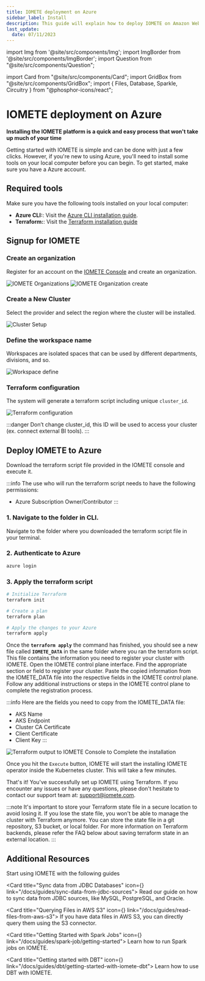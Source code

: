 ```yaml
---
title: IOMETE deployment on Azure
sidebar_label: Install
description: This guide will explain how to deploy IOMETE on Amazon Web Services using the Azure CLI and Terraform command line tools
last_update:
  date: 07/11/2023
---
```

import Img from '@site/src/components/Img';
import ImgBorder from '@site/src/components/ImgBorder';
import Question from "@site/src/components/Question";

import Card from "@site/src/components/Card";
import GridBox from "@site/src/components/GridBox";
import { Files, Database, Sparkle, Circuitry } from "@phosphor-icons/react";

# IOMETE deployment on Azure

**Installing the IOMETE platform is a quick and easy process that won't take up much of your time**

Getting started with IOMETE is simple and can be done with just a few clicks. However, if you're new to using Azure, you'll need to install some tools on your local computer before you can begin. To get started, make sure you have a Azure account.


## Required tools

Make sure you have the following tools installed on your local computer:

- **Azure CLI:**: Visit the [Azure CLI installation guide](https://docs.microsoft.com/en-us/cli/azure/install-azure-cli).
- **Terraform:**: Visit the [Terraform installation guide](https://learn.hashicorp.com/tutorials/terraform/install-cli)
    

## Signup for IOMETE

### Create an organization

Register for an account on the [IOMETE Console](https://app.iomete.cloud/dashboard) and create an organization.

<Img src="/img/guides/deployments/org-list.png" alt="IOMETE Organizations"/>

<Img src="/img/guides/deployments/org-create.png" alt="IOMETE Organization create"/>

### Create a New Cluster

Select the provider and select the region where the cluster will be installed.

<Img src="/img/guides/deployments/az-setup-cluster.png" alt="Cluster Setup"/>

### Define the workspace name

Workspaces are isolated spaces that can be used by different departments, divisions, and so.

<Img src="/img/guides/deployments/define-workspace.png" alt="Workspace define"/>


### Terraform configuration
  
The system will generate a terraform script including unique `cluster_id`.

<Img src="/img/guides/deployments/az-terraform-conf.png" alt="Terraform configuration"/>

:::danger
Don’t change cluster_id, this ID will be used to access your cluster (ex. connect external BI tools).
:::

## Deploy IOMETE to Azure

Download the terraform script file provided in the IOMETE console and execute it.

:::info
The use who will run the terraform script needs to have the following permissions:
- Azure Subscription Owner/Contributor
:::

### 1. Navigate to the folder in CLI.

Navigate to the folder where you downloaded the terraform script file in your terminal.

### 2. Authenticate to Azure

```bash
azure login
```


### 3. Apply the terraform script

```bash
# Initialize Terraform
terraform init

# Create a plan
terraform plan

# Apply the changes to your Azure
terraform apply
```

Once the **`terraform apply`** the command has finished, you should see a new file called **`IOMETE_DATA`** in the same folder where you ran the terraform script. This file contains the information you need to register your cluster with IOMETE.
Open the IOMETE control plane interface. Find the appropriate section or field to register your cluster. Paste the copied information from the IOMETE_DATA file into the respective fields in the IOMETE control plane. Follow any additional instructions or steps in the IOMETE control plane to complete the registration process.

:::info
Here are the fields you need to copy from the IOMETE_DATA file:
- AKS Name
- AKS Endpoint
- Cluster CA Certificate
- Client Certificate
- Client Key
:::

<Img src="/img/guides/deployments/az-terraform-output.png" alt="Terraform output to IOMETE Console to Complete the installation"/>


Once you hit the `Execute` button, IOMETE will start the installing IOMETE operator inside the Kubernetes cluster. This will take a few minutes.

That's it! You've successfully set up IOMETE using Terraform. If you encounter any issues or have any questions, please don't hesitate to contact our support team at: [support@iomete.com](mailto:support@iomete.com).

:::note
It's important to store your Terraform state file in a secure location to avoid losing it. If you lose the state file, you won't be able to manage the cluster with Terraform anymore. You can store the state file in a git repository, S3 bucket, or local folder. For more information on Terraform backends, please refer the FAQ below about saving terraform state in an external location.
:::
 
## Additional Resources

Start using IOMETE with the following guides

<GridBox>

<Card title="Sync data from JDBC Databases" icon={<Database />} link="/docs/guides/sync-data-from-jdbc-sources">
Read our guide on how to sync data from JDBC sources, like MySQL, PostgreSQL, and Oracle.
</Card>

<Card title="Querying Files in AWS S3" icon={<Files />} link="/docs/guides/read-files-from-aws-s3">
If you have data files in AWS S3, you can directly query them using the S3 connector.
</Card>
 
<Card title="Getting Started with Spark Jobs" icon={<Sparkle />} link="/docs/guides/spark-job/getting-started">
Learn how to run Spark jobs on IOMETE.
</Card>

<Card title="Getting started with DBT" icon={<Circuitry />} link="/docs/guides/dbt/getting-started-with-iomete-dbt">
Learn how to use DBT with IOMETE.
</Card>

</GridBox>

